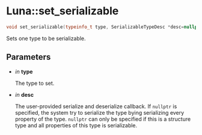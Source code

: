 # Luna::set_serializable

```c++
void set_serializable(typeinfo_t type, SerializableTypeDesc *desc=nullptr)
```

Sets one type to be serializable. 

## Parameters
* *in* **type**

    The type to set. 

* *in* **desc**

    The user-provided serialize and deserialize callback. If `nullptr` is specified, the system try to serialize the type bying serializing every property of the type. `nullptr` can only be specified if this is a structure type and all properties of this type is serializable. 

